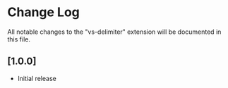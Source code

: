 # Change Log

All notable changes to the "vs-delimiter" extension will be documented in this file.

## [1.0.0]
- Initial release